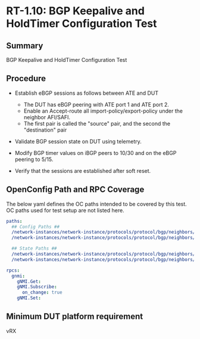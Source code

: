 # RT-1.10: BGP Keepalive and HoldTimer Configuration Test

## Summary

BGP Keepalive and HoldTimer Configuration Test

## Procedure

*   Establish eBGP sessions as follows between ATE and DUT
    * The DUT has eBGP peering with ATE port 1 and ATE port 2.
    * Enable an Accept-route all import-policy/export-policy under the neighbor AFI/SAFI.
    * The first pair is called the "source" pair, and the second the "destination" pair

*  Validate BGP session state on DUT using telemetry.
*  Modify BGP timer values on iBGP peers to 10/30 and on the eBGP peering to 5/15.
*  Verify that the sessions are established after soft reset.


## OpenConfig Path and RPC Coverage

The below yaml defines the OC paths intended to be covered by this test.  OC paths used for test setup are not listed here.

```yaml
paths:
  ## Config Paths ##
  /network-instances/network-instance/protocols/protocol/bgp/neighbors/neighbor/timers/config/keepalive-interval:
  /network-instances/network-instance/protocols/protocol/bgp/neighbors/neighbor/timers/config/hold-time:

  ## State Paths ##
  /network-instances/network-instance/protocols/protocol/bgp/neighbors/neighbor/timers/state/keepalive-interval:
  /network-instances/network-instance/protocols/protocol/bgp/neighbors/neighbor/timers/state/hold-time:

rpcs:
  gnmi:
    gNMI.Get:
    gNMI.Subscribe:
      on_change: true
    gNMI.Set:
```
   
## Minimum DUT platform requirement

vRX
